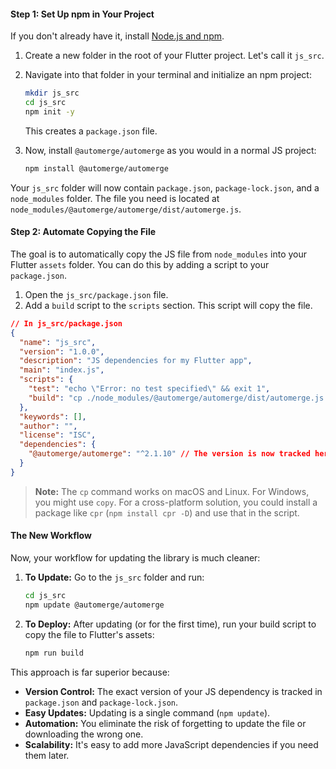 
#### Step 1: Set Up npm in Your Project

If you don't already have it, install [Node.js and npm](https://nodejs.org/en/download/).

1.  Create a new folder in the root of your Flutter project. Let's call it `js_src`.

2.  Navigate into that folder in your terminal and initialize an npm project:

    ```bash
    mkdir js_src
    cd js_src
    npm init -y
    ```

    This creates a `package.json` file.

3.  Now, install `@automerge/automerge` as you would in a normal JS project:

    ```bash
    npm install @automerge/automerge
    ```

Your `js_src` folder will now contain `package.json`, `package-lock.json`, and a `node_modules` folder. The file you need is located at `node_modules/@automerge/automerge/dist/automerge.js`.

#### Step 2: Automate Copying the File

The goal is to automatically copy the JS file from `node_modules` into your Flutter `assets` folder. You can do this by adding a script to your `package.json`.

1.  Open the `js_src/package.json` file.
2.  Add a `build` script to the `scripts` section. This script will copy the file.

<!-- end list -->

```json
// In js_src/package.json
{
  "name": "js_src",
  "version": "1.0.0",
  "description": "JS dependencies for my Flutter app",
  "main": "index.js",
  "scripts": {
    "test": "echo \"Error: no test specified\" && exit 1",
    "build": "cp ./node_modules/@automerge/automerge/dist/automerge.js ../assets/automerge.js"
  },
  "keywords": [],
  "author": "",
  "license": "ISC",
  "dependencies": {
    "@automerge/automerge": "^2.1.10" // The version is now tracked here
  }
}
```

> **Note:** The `cp` command works on macOS and Linux. For Windows, you might use `copy`. For a cross-platform solution, you could install a package like `cpr` (`npm install cpr -D`) and use that in the script.

#### The New Workflow

Now, your workflow for updating the library is much cleaner:

1.  **To Update:** Go to the `js_src` folder and run:

    ```bash
    cd js_src
    npm update @automerge/automerge
    ```

2.  **To Deploy:** After updating (or for the first time), run your build script to copy the file to Flutter's assets:

    ```bash
    npm run build
    ```

This approach is far superior because:

* **Version Control:** The exact version of your JS dependency is tracked in `package.json` and `package-lock.json`.
* **Easy Updates:** Updating is a single command (`npm update`).
* **Automation:** You eliminate the risk of forgetting to update the file or downloading the wrong one.
* **Scalability:** It's easy to add more JavaScript dependencies if you need them later.